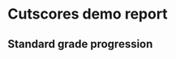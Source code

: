 # Cutscores demo report

## Standard grade progression
<div data-pym-src="https://literasee.github.io/cutscores-viz/i.html?student=standard"></div>
